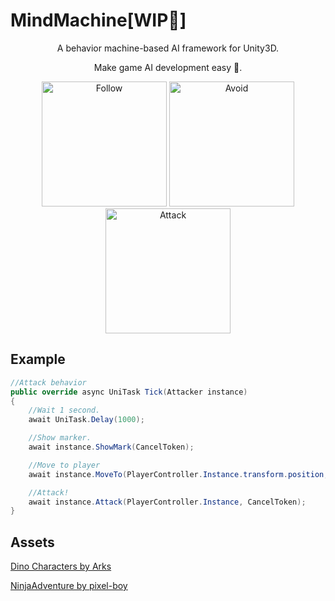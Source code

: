 # MindMachine[WIP🔨]

<p align="center">
A behavior machine-based AI framework for Unity3D.
</p>

<p align="center">
Make game AI development easy 🎉.
</p>

<p align="center">
    <img src="https://github.com/user-attachments/assets/329af344-8048-4eed-886e-3f0ef237ffa1" alt="Follow" style="width: 200px;"/>
    <img src="https://github.com/user-attachments/assets/97a91848-7604-4a30-8738-2b0e3f76ccf6" alt="Avoid" style="width: 200px;"/>
    <img src="https://github.com/user-attachments/assets/b37b649b-ef3d-4677-9432-f3a287cd6f42" alt="Attack" style="width: 200px;"/>
</p>

## Example
``` C#
//Attack behavior
public override async UniTask Tick(Attacker instance)
{
    //Wait 1 second.
    await UniTask.Delay(1000);

    //Show marker.
    await instance.ShowMark(CancelToken);

    //Move to player
    await instance.MoveTo(PlayerController.Instance.transform.position, CancelToken).AttachExternalCancellation(CancelToken);

    //Attack!
    await instance.Attack(PlayerController.Instance, CancelToken);
}
```

## Assets
[Dino Characters by Arks](https://twitter.com/ScissorMarks)
 
[NinjaAdventure by pixel-boy](https://github.com/pixel-boy/NinjaAdventure)
